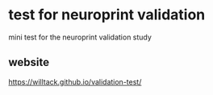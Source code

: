# test for neuroprint validation

mini test for the neuroprint validation study 

## website

https://willtack.github.io/validation-test/



